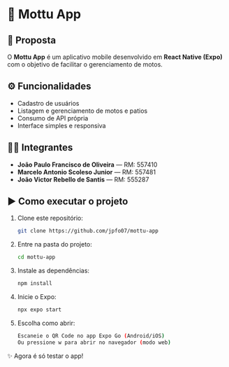 # 📱 Mottu App

## 🚀 Proposta
O **Mottu App** é um aplicativo mobile desenvolvido em **React Native (Expo)** com o objetivo de facilitar o gerenciamento de motos.

## ⚙️ Funcionalidades
- Cadastro de usuários  
- Listagem e gerenciamento de motos e patios
- Consumo de API própria  
- Interface simples e responsiva  


## 👨‍💻 Integrantes
- **João Paulo Francisco de Oliveira** — RM: 557410 
- **Marcelo Antonio Scoleso Junior**   — RM: 557481  
- **João Victor Rebello de Santis**    — RM: 555287 

## ▶️ Como executar o projeto
1. Clone este repositório:
   ```bash
   git clone https://github.com/jpfo07/mottu-app

2. Entre na pasta do projeto:
   ```bash
   cd mottu-app

3. Instale as dependências:
   ```bash
   npm install

4. Inicie o Expo:
   ```bash
   npx expo start

5. Escolha como abrir:
   ```bash
   Escaneie o QR Code no app Expo Go (Android/iOS)
   Ou pressione w para abrir no navegador (modo web)

✨ Agora é só testar o app!



